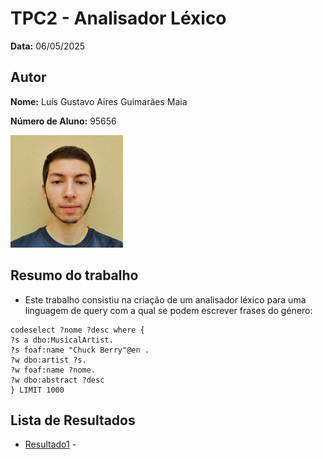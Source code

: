 # TPC2 - Analisador Léxico

**Data:** 06/05/2025

## Autor
**Nome:** Luís Gustavo Aires Guimarães Maia

**Número de Aluno:** 95656

![Foto do Autor](../foto.jpeg)

## Resumo do trabalho
- Este trabalho consistiu na criação de um analisador léxico para uma linguagem de query com a qual se podem escrever frases do género:
```
codeselect ?nome ?desc where {
?s a dbo:MusicalArtist.
?s foaf:name "Chuck Berry"@en .
?w dbo:artist ?s.
?w foaf:name ?nome.
?w dbo:abstract ?desc
} LIMIT 1000
```

## Lista de Resultados
- [Resultado1](resultado1.txt) - 